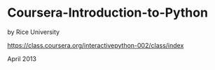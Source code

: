 Coursera-Introduction-to-Python
===============================
by Rice University

https://class.coursera.org/interactivepython-002/class/index

April 2013
